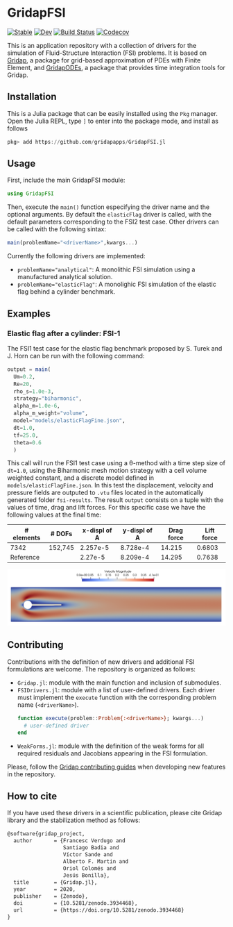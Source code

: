 # GridapFSI

[![Stable](https://img.shields.io/badge/docs-stable-blue.svg)](https://gridapapps.github.io/GridapFSI.jl/stable)
[![Dev](https://img.shields.io/badge/docs-dev-blue.svg)](https://gridapapps.github.io/GridapFSI.jl/dev)
[![Build Status](https://travis-ci.com/gridapapps/GridapFSI.jl.svg?branch=master)](https://travis-ci.com/gridapapps/GridapFSI.jl)
[![Codecov](https://codecov.io/gh/gridapapps/GridapFSI.jl/branch/master/graph/badge.svg)](https://codecov.io/gh/gridapapps/GridapFSI.jl)

This is an application repository with a collection of drivers for the simulation of Fluid-Structure Interaction (FSI) problems. It is based on [Gridap](https://github.com/gridap/Gridap.jl), a package for grid-based approximation of PDEs with Finite Element, and [GridapODEs](https://github.com/gridap/GridapODEs.jl), a package that provides time integration tools for Gridap.

## Installation
This is a Julia package that can be easily installed using the `Pkg` manager. Open the Julia REPL, type `]` to enter into the package mode, and install as follows
```julia
pkg> add https://github.com/gridapapps/GridapFSI.jl
```

## Usage
First, include the main GridapFSI module:
```julia
using GridapFSI
```
Then, execute the `main()` function especifying the driver name and the optional arguments. By default the `elasticFlag` driver is called, with the default parameters corresponding to the FSI2 test case. Other drivers can be called with the following sintax:
```julia
main(problemName="<driverName>",kwargs...)
```
Currently the following drivers are implemented:
  - `problemName="analytical"`: A monolithic FSI simulation using a manufactured analytical solution.
  - `problemName="elasticFlag"`: A monolighic FSI simulation of the elastic flag behind a cylinder benchmark.

## Examples
### Elastic flag after a cylinder: FSI-1
The FSI1 test case for the elastic flag benchmark proposed by S. Turek and J. Horn can be run with the following command:
```julia
output = main(
  Um=0.2,
  Re=20,
  rho_s=1.0e-3,
  strategy="biharmonic",
  alpha_m=1.0e-6,
  alpha_m_weight="volume",
  model="models/elasticFlagFine.json",
  dt=1.0,
  tf=25.0,
  theta=0.6
  )
```
This call will run the FSI1 test case using a θ-method with a time step size of `dt=1.0`, using the Biharmonic mesh motion strategy with a cell volume weighted constant, and a discrete model defined in `models/elasticFlagFine.json`. In this test the displacement, velocity and pressure fields are outputed to `.vtu` files located in the automatically generated folder `fsi-results`. The result `output` consists on a tuple with the values of time, drag and lift forces. For this specific case we have the following values at the final time:

  \# elements | \# DOFs | x-displ of A | y-displ of A | Drag force | Lift force 
  --- | --- | --- | --- | --- | --- 
  7342 | 152,745 | 2.257e-5 | 8.728e-4 | 14.215 | 0.6803
  Reference | | 2.27e-5 | 8.209e-4 | 14.295 | 0.7638

  ![](/models/velFSI1.png)

## Contributing
Contributions with the definition of new drivers and additional FSI formulations are welcome. The repository is organized as follows:
  - `Gridap.jl`: module with the main function and inclusion of submodules.
  - `FSIDrivers.jl`: module with a list of user-defined drivers. Each driver must implement the `execute` function with the corresponding problem name (`<driverName>`). 
    ```julia
    function execute(problem::Problem{:<driverName>}; kwargs...)
      # user-defined driver
    end
    ```
  - `WeakForms.jl`: module with the definition of the weak forms for all required residuals and Jacobians appearing in the FSI formulation.

Please, follow the [Gridap contributing guides](https://github.com/gridap/Gridap.jl/blob/master/CONTRIBUTING.md) when developing new features in the repository.

## How to cite
If you have used these drivers in a scientific publication, please cite Gridap library and the stabilization method as follows:

```
@software{gridap_project,
  author       = {Francesc Verdugo and
                  Santiago Badia and
                  Víctor Sande and
                  Alberto F. Martin and
                  Oriol Colomés and
                  Jesús Bonilla},
  title        = {Gridap.jl},
  year         = 2020,
  publisher    = {Zenodo},
  doi          = {10.5281/zenodo.3934468},
  url          = {https://doi.org/10.5281/zenodo.3934468}
}
```
